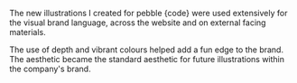The new illustrations I created for pebble {code} were used extensively for the visual brand language, across the website and on external facing materials.

The use of depth and vibrant colours helped add a fun edge to the brand. The aesthetic became the standard aesthetic for future illustrations within the company's brand.
